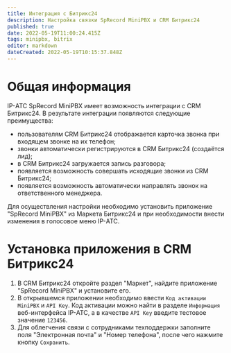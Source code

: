 ```yaml
---
title: Интеграция с Битрикс24
description: Настройка связки SpRecord MiniPBX и CRM Битрикс24
published: true
date: 2022-05-19T11:00:24.415Z
tags: minipbx, bitrix
editor: markdown
dateCreated: 2022-05-19T10:15:37.848Z
---
```


# Общая информация
IP-АТС SpRecord MiniPBX имеет возможность интеграции с CRM Битрикс24. В результате интеграции появляются следующие преимущества:
- пользователям CRM Битрикс24 отображается карточка звонка при входящем звонке на их телефон;
- звонки автоматически регистрируются в CRM Битрикс24 (создаётся лид);
- в CRM Битрикс24 загружается запись разговора;
- появляется возможность совершать исходящие звонки из CRM Битрикс24;
- появляется возможность автоматически направлять звонок на ответственного менеджера.

Для осуществления настройки необходимо установить приложение "SpRecord MiniPBX" из Маркета Битрикс24 и при необходимости внести изменения в голосовое меню IP-АТС.

# Установка приложения в CRM Битрикс24
1. В CRM Битрикс24 откройте раздел "Маркет", найдите приложение "SpRecord MiniPBX" и установите его.
2. В открывшемся приложении необходимо ввести ```Код активации MiniPBX``` и ```API Key```. Код активации можно найти в разделе ```Информация``` веб-интерфейса IP-АТС, а в качестве ```API Key``` введите тестовое значение ```123456```.
3. Для облегчения связи с сотрудниками техподдержки заполните поля "Электронная почта" и "Номер телефона", после чего нажмите кнопку ```Сохранить```.

